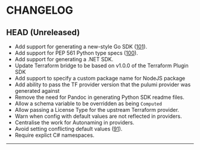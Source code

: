 CHANGELOG
=========

## HEAD (Unreleased)
* Add support for generating a new-style Go SDK ([101](https://github.com/pulumi/pulumi-terraform-bridge/pull/101)).
* Add support for PEP 561 Python type specs ([100](https://github.com/pulumi/pulumi-terraform-bridge/pull/100)).
* Add support for generating a .NET SDK.
* Update Terraform bridge to be based on v1.0.0 of the Terraform Plugin SDK
* Add support to specify a custom package name for NodeJS package
* Add ability to pass the TF provider version that the pulumi provider was generated against
* Remove the need for Pandoc in generating Python SDK readme files.
* Allow a schema variable to be overridden as being `Computed`
* Allow passing a License Type for the upstream Terraform provider.
* Warn when config with default values are not reflected in providers.
* Centralise the work for Autonaming in providers.
* Avoid setting conflicting default values ([91](https://github.com/pulumi/pulumi-terraform-bridge/pull/91)).
* Require explict C# namespaces.

---
